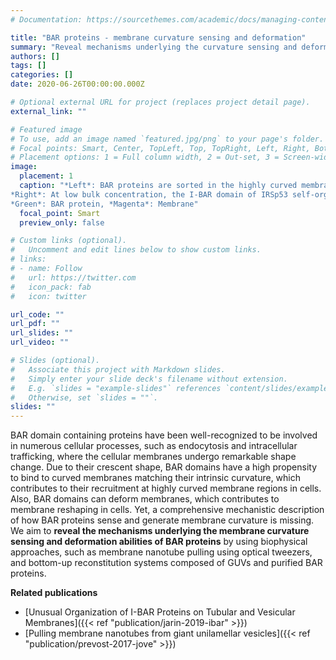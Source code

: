 ```yaml
---
# Documentation: https://sourcethemes.com/academic/docs/managing-content/

title: "BAR proteins - membrane curvature sensing and deformation"
summary: "Reveal mechanisms underlying the curvature sensing and deformation abilities of curved BAR domain proteins"
authors: []
tags: []
categories: []
date: 2020-06-26T00:00:00.000Z

# Optional external URL for project (replaces project detail page).
external_link: ""

# Featured image
# To use, add an image named `featured.jpg/png` to your page's folder.
# Focal points: Smart, Center, TopLeft, Top, TopRight, Left, Right, BottomLeft, Bottom, BottomRight.
# Placement options: 1 = Full column width, 2 = Out-set, 3 = Screen-width
image:
  placement: 1
  caption: "*Left*: BAR proteins are sorted in the highly curved membrane tubes compared to the relatively flat GUV membranes.
*Right*: At low bulk concentration, the I-BAR domain of IRSp53 self-organizes linearly and deforms GUV membranes, resulting in GUVs with flower-like shape.
*Green*: BAR protein, *Magenta*: Membrane"
  focal_point: Smart
  preview_only: false

# Custom links (optional).
#   Uncomment and edit lines below to show custom links.
# links:
# - name: Follow
#   url: https://twitter.com
#   icon_pack: fab
#   icon: twitter

url_code: ""
url_pdf: ""
url_slides: ""
url_video: ""

# Slides (optional).
#   Associate this project with Markdown slides.
#   Simply enter your slide deck's filename without extension.
#   E.g. `slides = "example-slides"` references `content/slides/example-slides.md`.
#   Otherwise, set `slides = ""`.
slides: ""
---
```

BAR domain containing proteins have been well-recognized to be involved in numerous cellular processes, such as endocytosis and intracellular trafficking, where the cellular membranes undergo remarkable shape change. 
Due to their crescent shape, BAR domains have a high propensity to bind to curved membranes matching their intrinsic curvature, which contributes to their recruitment at highly curved membrane regions in cells. 
Also, BAR domains can deform membranes, which contributes to membrane reshaping in cells. 
Yet, a comprehensive mechanistic description of how BAR proteins sense and generate membrane curvature is missing. 
We aim to **reveal the mechanisms underlying the membrane curvature sensing and deformation abilities of BAR proteins** by using biophysical approaches, such as membrane nanotube pulling using optical tweezers, and bottom-up reconstitution systems composed of GUVs and purified BAR proteins. 

**Related publications** 
 
* [Unusual Organization of I-BAR Proteins on Tubular and Vesicular Membranes]({{< ref "publication/jarin-2019-ibar" >}}) 
* [Pulling membrane nanotubes from giant unilamellar vesicles]({{< ref "publication/prevost-2017-jove" >}}) 
